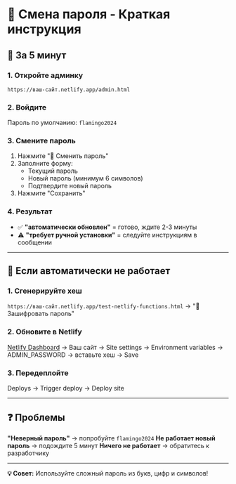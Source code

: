 # 🔑 Смена пароля - Краткая инструкция

## 🚀 За 5 минут

### 1. Откройте админку
`https://ваш-сайт.netlify.app/admin.html`

### 2. Войдите
Пароль по умолчанию: `flamingo2024`

### 3. Смените пароль
1. Нажмите "🔑 Сменить пароль"
2. Заполните форму:
   - Текущий пароль
   - Новый пароль (минимум 6 символов)
   - Подтвердите новый пароль
3. Нажмите "Сохранить"

### 4. Результат
- ✅ **"автоматически обновлен"** = готово, ждите 2-3 минуты
- ⚠️ **"требует ручной установки"** = следуйте инструкциям в сообщении

---

## 🔧 Если автоматически не работает

### 1. Сгенерируйте хеш
`https://ваш-сайт.netlify.app/test-netlify-functions.html`
→ "🔐 Зашифровать пароль"

### 2. Обновите в Netlify
[Netlify Dashboard](https://app.netlify.com) → Ваш сайт → Site settings → Environment variables → ADMIN_PASSWORD → вставьте хеш → Save

### 3. Передеплойте
Deploys → Trigger deploy → Deploy site

---

## ❓ Проблемы

**"Неверный пароль"** → попробуйте `flamingo2024`
**Не работает новый пароль** → подождите 5 минут
**Ничего не работает** → обратитесь к разработчику

---

**💡 Совет:** Используйте сложный пароль из букв, цифр и символов!